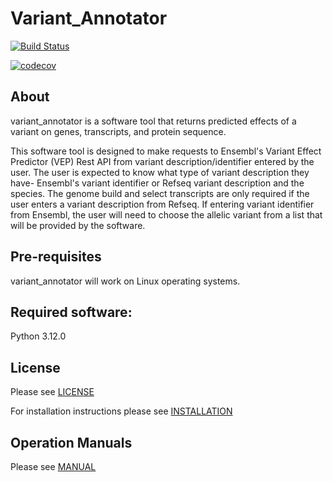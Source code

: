 # **Variant_Annotator**

[![Build Status](http://localhost:8080/buildStatus/icon?job=my_application%2Fmain)](http://localhost:8080/job/my_application/job/main/)

[![codecov](https://codecov.io/gh/0m0kenny/sprint2/graph/badge.svg?token=X2M4J58G37)](https://codecov.io/gh/0m0kenny/sprint2)

## About 
variant_annotator is a software tool that returns predicted effects of a variant on genes, transcripts, and protein sequence.

This software tool is designed to make requests to Ensembl's Variant Effect Predictor (VEP) Rest API from variant description/identifier entered by the user. The user is expected to know what type of variant description they have- Ensembl's variant identifier or Refseq variant description and the species. The genome build and select transcripts are only required if the user enters a variant description from Refseq. If entering variant identifier from Ensembl, the user will need to choose the allelic variant from a list that will be provided by the software.


## Pre-requisites
variant_annotator will work on Linux operating systems.

## Required software:

Python 3.12.0

## License

Please see [LICENSE](https://github.com/0m0kenny/sprint2/blob/main/LICENSE.txt)

For installation instructions please see [INSTALLATION](https://github.com/0m0kenny/sprint2/blob/main/docs/INSTALLATION.md)

## Operation Manuals

Please see [MANUAL](https://github.com/0m0kenny/sprint2/blob/main/docs/MANUAL.md)